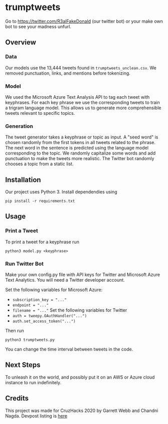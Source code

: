# trumptweets
Go to https://twitter.com/R3alFakeDonald (our twitter bot) or your make own
bot to see your madness unfurl.

## Overview

### Data
Our models use the 13,444 tweets found in `trumptweets_unclean.csv`. We removed punctuation, links, and mentions before tokenizing. 

### Model
We used the Microsoft Azure Text Analysis API to tag each tweet with keyphrases. For each key phrase we use the corresponding tweets to train a trigram language model. This allows us to generate more comprehensible tweets relevant to specific topics.

### Generation
The tweet generator takes a keyphrase or topic as input. A "seed word" is chosen randomly from the first tokens in all tweets related to the phrase. The next word in the sentence is predicted using the language model corresponding to the topic. We randomly capitalize some words and add punctuation to make the tweets more realistic. The Twitter bot randomly chooses a topic from a static list.

## Installation
Our project uses Python 3. Install dependendies using
```
pip install -r requirements.txt
```

## Usage

### Print a Tweet
To print a tweet for a keyphrase run
```
python3 model.py <keyphrase>
````

### Run Twitter Bot
Make your own config.py file with API keys for Twitter and Microsoft
Azure Text Analytics. You will need a Twitter developer account.

Set the following variables for Microsoft Azure:
* `subscription_key = "..."`
* `endpoint = "..."`
* `filename = "..."`
Set the following variables for Twitter
* `auth = tweepy.OAuthHandler("...")`
* `auth.set_access_token("...")`

Then run
```
python3 trumptweets.py
```
You can change the time interval between tweets in the code.

## Next Steps
To unleash it on the world, and possibly put it on an AWS or Azure cloud instance to run indefinitely.

## Credits
This project was made for CruzHacks 2020 by Garrett Webb and Chandni Nagda. 
Devpost listing is [here](https://devpost.com/software/what-would-trump-tweet-ds6wxl)
